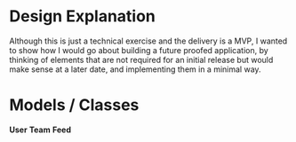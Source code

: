 # Design Explanation

Although this is just a technical exercise and the delivery is a MVP, I wanted to show how I would go about building a future proofed application, by thinking of elements that are not required for an initial release but would make sense at a later date, and implementing them in a minimal way.



# Models / Classes
  **User**
  **Team**
  **Feed**
